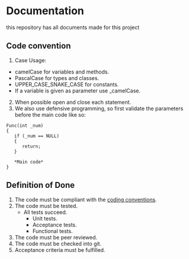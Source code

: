# Documentation
this repository has all documents made for this project

## Code convention
1. Case Usage:
- camelCase for variables and methods.
- PascalCase for types and classes.
- UPPER_CASE_SNAKE_CASE for constants.
- If a variable is given as parameter use _camelCase.

2. When possible open and close each statement.
3. We also use defensive programming, so first validate the parameters before the main code like so:
```
Func(int _num)
{
   if (_num == NULL)
   {
      return;
   }
   
   *Main code*
}
```

## Definition of Done
1. The code must be compliant with the [coding conventions](https://github.com/TotalTactician/Documentation/blob/main/README.md#code-convention).
2. The code must be tested.
   - All tests succeed.
     - Unit tests.
     - Acceptance tests.
     - Functional tests.
3. The code must be peer reviewed.
4. The code must be checked into git.
5. Acceptance criteria must be fulfilled.
